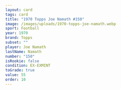 ```yaml
---
layout: card
tags: card
title: "1970 Topps Joe Namath #150"
image: /images/uploads/1970-topps-joe-namath.webp
sport: Football
year: 1970
brand: Topps
subset: ""
player: Joe Namath
lastName: Namath
number: "150"
isRookie: false
condition: EX-EXMINT
toGrade: true
value: 55
order: 10
---
```

